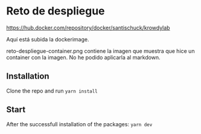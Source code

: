 # Reto de despliegue

https://hub.docker.com/repository/docker/santischuck/krowdylab

Aquí está subida la dockerimage.

reto-despliegue-container.png contiene la imagen que muestra que hice un container con la imagen. No he podido aplicarla al markdown.

## Installation

Clone the repo and run `yarn install`

## Start

After the successfull installation of the packages: `yarn dev`
